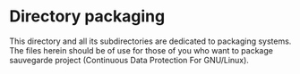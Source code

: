 # Directory packaging

This directory and all its subdirectories are dedicated to packaging
systems. The files herein should be of use for those of you who want
to package sauvegarde project (Continuous Data Protection For GNU/Linux).
